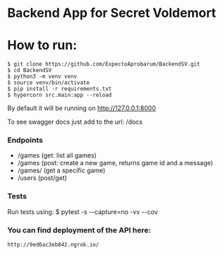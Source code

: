 # Backend App for Secret Voldemort


# How to run:
    $ git clone https://github.com/ExpectoAprobarum/BackendSV.git
    $ cd BackendSV
    $ python3 -m venv venv
    $ source venv/bin/activate
    $ pip install -r requirements.txt
    $ hypercorn src.main:app --reload
By default it will be running on http://127.0.0.1:8000

To see swagger docs just add to the url: /docs

### Endpoints

* /games (get: list all games)
* /games (post: create a new game, returns game id and a message)
* /games/<id> (get a specific game)
* /users (post/get)


### Tests
Run tests using:
    $ pytest -s --capture=no -vv --cov

### You can find deployment of the API here:
    http://9ed6ac3eb842.ngrok.io/